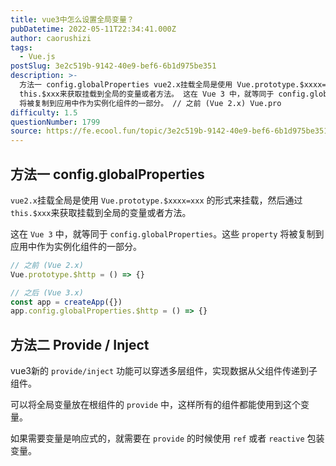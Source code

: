```yaml
---
title: vue3中怎么设置全局变量？
pubDatetime: 2022-05-11T22:34:41.000Z
author: caorushizi
tags:
  - Vue.js
postSlug: 3e2c519b-9142-40e9-bef6-6b1d975be351
description: >-
  方法一 config.globalProperties vue2.x挂载全局是使用 Vue.prototype.$xxxx=xxx 的形式来挂载，然后通过
  this.$xxx来获取挂载到全局的变量或者方法。 这在 Vue 3 中，就等同于 config.globalProperties。这些 property
  将被复制到应用中作为实例化组件的一部分。 // 之前 (Vue 2.x) Vue.pro
difficulty: 1.5
questionNumber: 1799
source: https://fe.ecool.fun/topic/3e2c519b-9142-40e9-bef6-6b1d975be351
---
```


## 方法一 config.globalProperties

`vue2.x`挂载全局是使用 `Vue.prototype.$xxxx=xxx` 的形式来挂载，然后通过 `this.$xxx`来获取挂载到全局的变量或者方法。

这在 `Vue 3` 中，就等同于 `config.globalProperties`。这些 `property` 将被复制到应用中作为实例化组件的一部分。

```js
// 之前 (Vue 2.x)
Vue.prototype.$http = () => {}

// 之后 (Vue 3.x)
const app = createApp({})
app.config.globalProperties.$http = () => {}
```

## 方法二 Provide / Inject

vue3新的 `provide/inject` 功能可以穿透多层组件，实现数据从父组件传递到子组件。

可以将全局变量放在根组件的 `provide` 中，这样所有的组件都能使用到这个变量。

如果需要变量是响应式的，就需要在 `provide` 的时候使用 `ref` 或者 `reactive` 包装变量。







